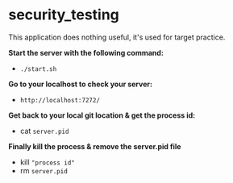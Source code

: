 # security_testing
This application does nothing useful, it's used for target practice.

**Start the server with the following command:**
* `./start.sh`

**Go to your localhost to check your server:**
* `http://localhost:7272/`

**Get back to your local git location & get the process id:**
* cat `server.pid`

**Finally kill the process & remove the server.pid file**
* kill `"process id"`
* rm `server.pid`
